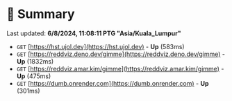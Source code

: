 # 📖 Summary
Last updated: **6/8/2024, 11:08:11 PTG "Asia/Kuala_Lumpur"**

- `GET` [https://hst.ujol.dev](https://hst.ujol.dev) - **Up** (583ms)
- `GET` [https://reddviz.deno.dev/gimme](https://reddviz.deno.dev/gimme) - **Up** (1832ms)
- `GET` [https://reddviz.amar.kim/gimme](https://reddviz.amar.kim/gimme) - **Up** (475ms)
- `GET` [https://dumb.onrender.com](https://dumb.onrender.com) - **Up** (301ms)
